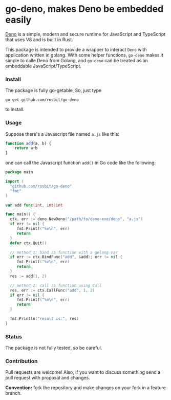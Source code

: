# go-deno, makes Deno be embedded easily

[Deno](https://github.com/denoland/deno) is a simple, modern and secure runtime for JavaScript and TypeScript that uses V8 and is built in Rust.

This package is intended to provide a wrapper to interact `Deno` with application written in golang.
With some helper functions, `go-deno` makes it simple to calle Deno from Golang, and `go-deno` can be
treated as an embeddable JavaScript/TypeScript.

### Install

The package is fully go-getable, So, just type

  `go get github.com/rosbit/go-deno`

to install.

### Usage

Suppose there's a Javascript file named `a.js` like this:

```javascript
function add(a, b) {
    return a+b
}
```

one can call the Javascript function `add()` in Go code like the following:

```go
package main

import (
  "github.com/rosbit/go-deno"
  "fmt"
)

var add func(int, int)int

func main() {
  ctx, err := deno.NewDeno("/path/to/deno-exe/deno", "a.js")
  if err != nil {
     fmt.Printf("%v\n", err)
     return
  }
  defer ctx.Quit()

  // method 1: bind JS function with a golang var
  if err := ctx.BindFunc("add", &add); err != nil {
     fmt.Printf("%v\n", err)
     return
  }
  res := add(1, 2)

  // method 2: call JS function using Call
  res, err := ctx.CallFunc("add", 1, 2)
  if err != nil {
     fmt.Printf("%v\n", err)
     return
  }

  fmt.Println("result is:", res)
}
```

### Status

The package is not fully tested, so be careful.

### Contribution

Pull requests are welcome! Also, if you want to discuss something send a pull request with proposal and changes.

__Convention:__ fork the repository and make changes on your fork in a feature branch.
